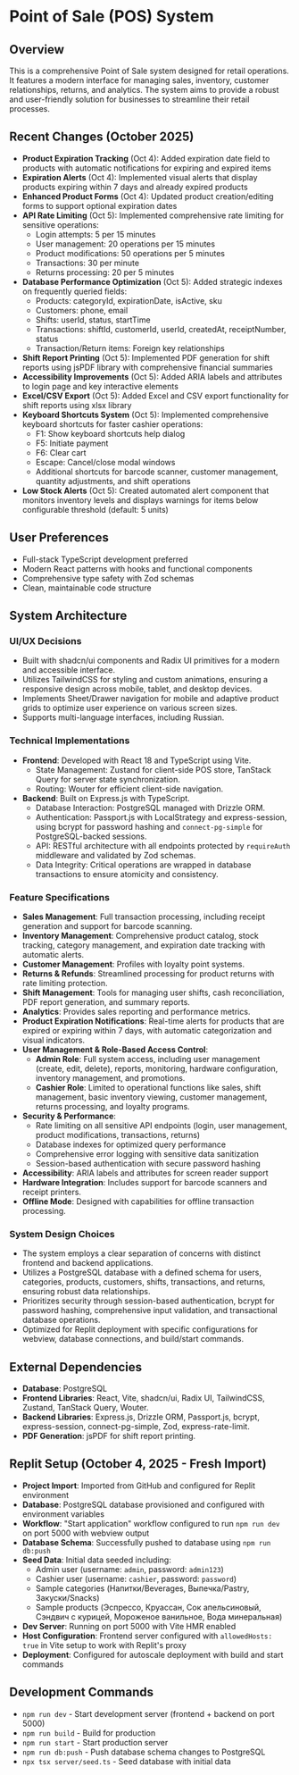 # Point of Sale (POS) System

## Overview
This is a comprehensive Point of Sale system designed for retail operations. It features a modern interface for managing sales, inventory, customer relationships, returns, and analytics. The system aims to provide a robust and user-friendly solution for businesses to streamline their retail processes.

## Recent Changes (October 2025)
- **Product Expiration Tracking** (Oct 4): Added expiration date field to products with automatic notifications for expiring and expired items
- **Expiration Alerts** (Oct 4): Implemented visual alerts that display products expiring within 7 days and already expired products
- **Enhanced Product Forms** (Oct 4): Updated product creation/editing forms to support optional expiration dates
- **API Rate Limiting** (Oct 5): Implemented comprehensive rate limiting for sensitive operations:
  - Login attempts: 5 per 15 minutes
  - User management: 20 operations per 15 minutes
  - Product modifications: 50 operations per 5 minutes
  - Transactions: 30 per minute
  - Returns processing: 20 per 5 minutes
- **Database Performance Optimization** (Oct 5): Added strategic indexes on frequently queried fields:
  - Products: categoryId, expirationDate, isActive, sku
  - Customers: phone, email
  - Shifts: userId, status, startTime
  - Transactions: shiftId, customerId, userId, createdAt, receiptNumber, status
  - Transaction/Return items: Foreign key relationships
- **Shift Report Printing** (Oct 5): Implemented PDF generation for shift reports using jsPDF library with comprehensive financial summaries
- **Accessibility Improvements** (Oct 5): Added ARIA labels and attributes to login page and key interactive elements
- **Excel/CSV Export** (Oct 5): Added Excel and CSV export functionality for shift reports using xlsx library
- **Keyboard Shortcuts System** (Oct 5): Implemented comprehensive keyboard shortcuts for faster cashier operations:
  - F1: Show keyboard shortcuts help dialog
  - F5: Initiate payment
  - F6: Clear cart
  - Escape: Cancel/close modal windows
  - Additional shortcuts for barcode scanner, customer management, quantity adjustments, and shift operations
- **Low Stock Alerts** (Oct 5): Created automated alert component that monitors inventory levels and displays warnings for items below configurable threshold (default: 5 units)

## User Preferences
- Full-stack TypeScript development preferred
- Modern React patterns with hooks and functional components
- Comprehensive type safety with Zod schemas
- Clean, maintainable code structure

## System Architecture

### UI/UX Decisions
- Built with shadcn/ui components and Radix UI primitives for a modern and accessible interface.
- Utilizes TailwindCSS for styling and custom animations, ensuring a responsive design across mobile, tablet, and desktop devices.
- Implements Sheet/Drawer navigation for mobile and adaptive product grids to optimize user experience on various screen sizes.
- Supports multi-language interfaces, including Russian.

### Technical Implementations
- **Frontend**: Developed with React 18 and TypeScript using Vite.
    - State Management: Zustand for client-side POS store, TanStack Query for server state synchronization.
    - Routing: Wouter for efficient client-side navigation.
- **Backend**: Built on Express.js with TypeScript.
    - Database Interaction: PostgreSQL managed with Drizzle ORM.
    - Authentication: Passport.js with LocalStrategy and express-session, using bcrypt for password hashing and `connect-pg-simple` for PostgreSQL-backed sessions.
    - API: RESTful architecture with all endpoints protected by `requireAuth` middleware and validated by Zod schemas.
    - Data Integrity: Critical operations are wrapped in database transactions to ensure atomicity and consistency.

### Feature Specifications
- **Sales Management**: Full transaction processing, including receipt generation and support for barcode scanning.
- **Inventory Management**: Comprehensive product catalog, stock tracking, category management, and expiration date tracking with automatic alerts.
- **Customer Management**: Profiles with loyalty point systems.
- **Returns & Refunds**: Streamlined processing for product returns with rate limiting protection.
- **Shift Management**: Tools for managing user shifts, cash reconciliation, PDF report generation, and summary reports.
- **Analytics**: Provides sales reporting and performance metrics.
- **Product Expiration Notifications**: Real-time alerts for products that are expired or expiring within 7 days, with automatic categorization and visual indicators.
- **User Management & Role-Based Access Control**:
    - **Admin Role**: Full system access, including user management (create, edit, delete), reports, monitoring, hardware configuration, inventory management, and promotions.
    - **Cashier Role**: Limited to operational functions like sales, shift management, basic inventory viewing, customer management, returns processing, and loyalty programs.
- **Security & Performance**:
    - Rate limiting on all sensitive API endpoints (login, user management, product modifications, transactions, returns)
    - Database indexes for optimized query performance
    - Comprehensive error logging with sensitive data sanitization
    - Session-based authentication with secure password hashing
- **Accessibility**: ARIA labels and attributes for screen reader support
- **Hardware Integration**: Includes support for barcode scanners and receipt printers.
- **Offline Mode**: Designed with capabilities for offline transaction processing.

### System Design Choices
- The system employs a clear separation of concerns with distinct frontend and backend applications.
- Utilizes a PostgreSQL database with a defined schema for users, categories, products, customers, shifts, transactions, and returns, ensuring robust data relationships.
- Prioritizes security through session-based authentication, bcrypt for password hashing, comprehensive input validation, and transactional database operations.
- Optimized for Replit deployment with specific configurations for webview, database connections, and build/start commands.

## External Dependencies
- **Database**: PostgreSQL
- **Frontend Libraries**: React, Vite, shadcn/ui, Radix UI, TailwindCSS, Zustand, TanStack Query, Wouter.
- **Backend Libraries**: Express.js, Drizzle ORM, Passport.js, bcrypt, express-session, connect-pg-simple, Zod, express-rate-limit.
- **PDF Generation**: jsPDF for shift report printing.

## Replit Setup (October 4, 2025 - Fresh Import)
- **Project Import**: Imported from GitHub and configured for Replit environment
- **Database**: PostgreSQL database provisioned and configured with environment variables
- **Workflow**: "Start application" workflow configured to run `npm run dev` on port 5000 with webview output
- **Database Schema**: Successfully pushed to database using `npm run db:push`
- **Seed Data**: Initial data seeded including:
  - Admin user (username: `admin`, password: `admin123`)
  - Cashier user (username: `cashier`, password: `password`)
  - Sample categories (Напитки/Beverages, Выпечка/Pastry, Закуски/Snacks)
  - Sample products (Эспрессо, Круассан, Сок апельсиновый, Сэндвич с курицей, Мороженое ванильное, Вода минеральная)
- **Dev Server**: Running on port 5000 with Vite HMR enabled
- **Host Configuration**: Frontend server configured with `allowedHosts: true` in Vite setup to work with Replit's proxy
- **Deployment**: Configured for autoscale deployment with build and start commands

## Development Commands
- `npm run dev` - Start development server (frontend + backend on port 5000)
- `npm run build` - Build for production
- `npm run start` - Start production server
- `npm run db:push` - Push database schema changes to PostgreSQL
- `npx tsx server/seed.ts` - Seed database with initial data